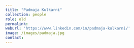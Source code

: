 ```yaml
---
title: "Padmaja Kulkarni"
collection: people
role: old
permalink:
weburl: 'https://www.linkedin.com/in/padmaja-kulkarni/'
image: /images/padmaja.jpg
contact:
---
```

